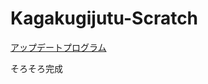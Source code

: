 # Kagakugijutu-Scratch

[アップデートプログラム](https://github.com/TAMAGO55123/kagakugijutu-scratch-update-1)

そろそろ完成